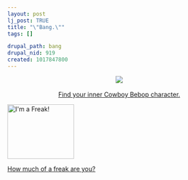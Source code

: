 ```yaml
--- 
layout: post
lj_post: TRUE
title: "\"Bang.\""
tags: []

drupal_path: bang
drupal_nid: 919
created: 1017847800
---
```

<center><a href="http://www.liquid2k.com/buttered/bebop.html" target="new">
<img src="http://www.liquid2k.com/buttered/quizspiegel.jpg" border=0></a><br>
<br><a href="http://www.liquid2k.com/buttered/bebop.html" target="new">Find your inner Cowboy Bebop character.</a></center>


<p><img src="http://www.cruel-angels.com/freak.jpg" width="150" height="123" alt="I'm a Freak!"><br>

<a href="http://www.cruel-angels.com/quiz.html" target="_blank">How much of a freak are you?</a></p>
